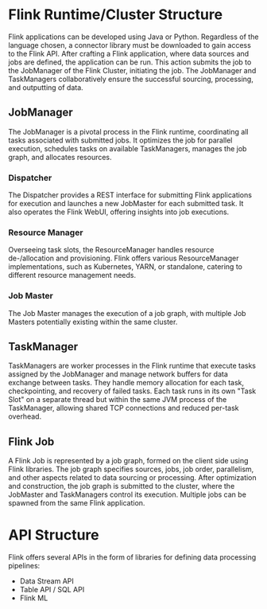# Flink Runtime/Cluster Structure

Flink applications can be developed using Java or Python. Regardless of the language chosen, a connector library must be downloaded to gain access to the Flink API. After crafting a Flink application, where data sources and jobs are defined, the application can be run. This action submits the job to the JobManager of the Flink Cluster, initiating the job. The JobManager and TaskManagers collaboratively ensure the successful sourcing, processing, and outputting of data.

## JobManager

The JobManager is a pivotal process in the Flink runtime, coordinating all tasks associated with submitted jobs. It optimizes the job for parallel execution, schedules tasks on available TaskManagers, manages the job graph, and allocates resources.

### Dispatcher

The Dispatcher provides a REST interface for submitting Flink applications for execution and launches a new JobMaster for each submitted task. It also operates the Flink WebUI, offering insights into job executions.

### Resource Manager

Overseeing task slots, the ResourceManager handles resource de-/allocation and provisioning. Flink offers various ResourceManager implementations, such as Kubernetes, YARN, or standalone, catering to different resource management needs.

### Job Master

The Job Master manages the execution of a job graph, with multiple Job Masters potentially existing within the same cluster.

## TaskManager

TaskManagers are worker processes in the Flink runtime that execute tasks assigned by the JobManager and manage network buffers for data exchange between tasks. They handle memory allocation for each task, checkpointing, and recovery of failed tasks. Each task runs in its own "Task Slot" on a separate thread but within the same JVM process of the TaskManager, allowing shared TCP connections and reduced per-task overhead.

## Flink Job

A Flink Job is represented by a job graph, formed on the client side using Flink libraries. The job graph specifies sources, jobs, job order, parallelism, and other aspects related to data sourcing or processing. After optimization and construction, the job graph is submitted to the cluster, where the JobMaster and TaskManagers control its execution. Multiple jobs can be spawned from the same Flink application.

# API Structure

Flink offers several APIs in the form of libraries for defining data processing pipelines:

- Data Stream API
- Table API / SQL API
- Flink ML
